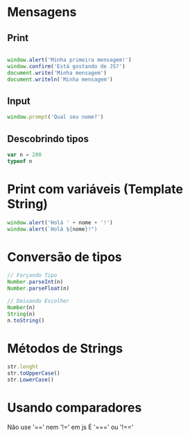 # Mensagens 

## Print
```javascript

window.alert('Minha primeira mensagem!')
window.confirm('Está gostando de JS?')
document.write('Minha mensagem')
document.writeln('Minha mensagem')

```

## Input
```javascript
window.prompt('Qual seu nome?')
```

## Descobrindo tipos

```javascript
var n = 200
typeof n
```

# Print com variáveis (Template String)
```javascript
window.alert('Holá ' + nome + '!')
window.alert(`Holá ${nome}!")
```

# Conversão de tipos 
```javascript
// Forçando Tipo
Number.parseInt(n)
Number.parseFloat(n)

// Deixando Escolher
Number(n)
String(n)
n.toString()
```

# Métodos de Strings
```javascript
str.lenght
str.toUpperCase()
str.LowerCase()
```

# Usando comparadores 

Não use '==' nem '!=' em js
É '===' ou '!=='
